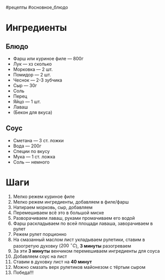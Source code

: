 #рецепты #основное_блюдо 
# Ингредиенты
## Блюдо
- Фарш или куриное филе — 800г
- Лук — хз сколько
- Морковка — 2 шт.
- Помидор — 2 шт.
- Чеснок — 2-3 зубчика
- Сыр — 30г
- Соль
- Перец
- Яйцо — 1 шт.
- Лаваш
- (Бекон для вкуса)
## Соус
- Сметана — 3 ст. ложки
- Вода — 200г
- Специи по вкусу
- Мука — 1 ст. ложка
- Соль — немного
# Шаги
1. Мелко режем куриное филе
2. Мелко режем ингредиенты, добавляем в филе/фарш
3. Натираем морковь, сыр, добавляем
4. Перемешиваем всё это в большой миске
5. Разворачиваем лаваш, руками промачиваем его водой
6. Фарш раскладываем по всей площади лаваша, заворачиваем в рулет
7. Режем рулет порционно
8. На смазанный маслом лист укладываем рулетики, ставим в разогретую духовку ($200 \ ^\circ C$), **3 минуты** разогреваем
9. За эти **3 минуты** венчиком перемешиваем ингредиенты для соуса
10. Добавляем соус на лист
11. Ставим в духовку лист на **40 минут**
12. Можно смазать верх рулетиков майонезом с тёртым сыром
13. Победа!!!